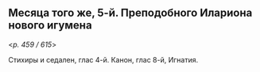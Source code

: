 
## Месяца того же, 5-й. Преподобного Илариона нового игумена

<*p. 459 / 615*>

Стихиры и седален, глас 4-й. Канон, глас 8-й, Игнатия. 
